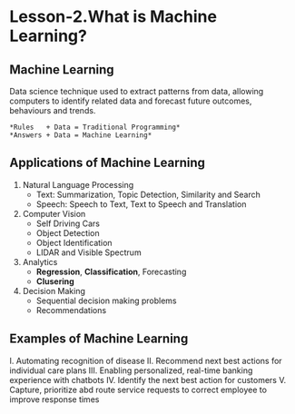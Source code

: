 # Lesson-2.What is Machine Learning?

## Machine Learning 
Data science technique used to extract patterns from data, allowing computers to identify related data and forecast future outcomes, behaviours and trends.
```
*Rules   + Data = Traditional Programming*      
*Answers + Data = Machine Learning*
```

## Applications of Machine Learning 
1. Natural Language Processing 
   - Text: Summarization, Topic Detection, Similarity and Search 
   - Speech: Speech to Text, Text to Speech and Translation
2. Computer Vision 
   - Self Driving Cars
   - Object Detection 
   - Object Identification
   - LIDAR and Visible Spectrum
3. Analytics 
   - **Regression**, **Classification**, Forecasting
   - **Clusering**
4. Decision Making 
   - Sequential decision making problems
   - Recommendations

## Examples of Machine Learning 
I.   Automating recognition of disease
II.  Recommend next best actions for individual care plans 
III. Enabling personalized, real-time banking experience with chatbots
IV.  Identify the next best action for customers
V.   Capture, prioritize abd route service requests to correct employee to improve response times


